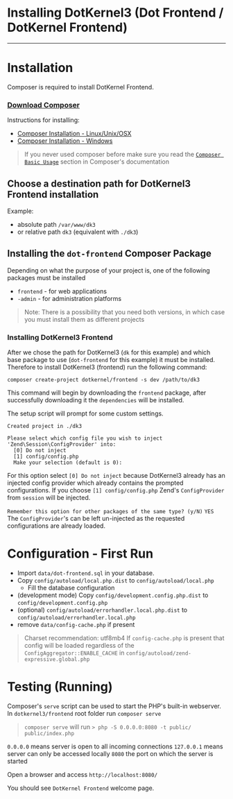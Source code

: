 # Installing DotKernel3 (Dot Frontend / DotKernel Frontend)
---

# Installation

Composer is required to install DotKernel Frontend. 

### [Download Composer](https://getcomposer.org)

Instructions for installing:
* [Composer Installation -  Linux/Unix/OSX](https://getcomposer.org/doc/00-intro.md#installation-linux-unix-osx)
* [Composer Installation - Windows](https://getcomposer.org/doc/00-intro.md#installation-windows)

> If you never used composer before make sure you read the [`Composer Basic Usage`](https://getcomposer.org/doc/01-basic-usage.md) section in Composer's documentation

## Choose a destination path for DotKernel3 Frontend installation
Example:
* absolute path `/var/www/dk3`
* or relative path `dk3` (equivalent with `./dk3`)

## Installing the `dot-frontend` Composer Package

Depending on what the purpose of your project is, one of the following packages must be installed
 * `frontend` - for web applications
 * `-admin` - for administration platforms 
 
> Note: There is a possibility that you need both versions, in which case you must install them as different projects

### Installing DotKernel3 Frontend

After we chose the path for DotKernel3 (`dk` for this example) and which base package to use (`dot-frontend` for this example) it must be installed. Therefore to install DotKernel3 (frontend) run the following command:

`composer create-project dotkernel/frontend -s dev /path/to/dk3`

This command will begin by downloading the `frontend` package, after successfully downloading it the `dependencies` will be installed.

The setup script will prompt for some custom settings.

```shell
Created project in ./dk3

Please select which config file you wish to inject 'Zend\Session\ConfigProvider' into:
  [0] Do not inject
  [1] config/config.php
  Make your selection (default is 0):
```

For this option select `[0] Do not inject` because DotKernel3 already has an injected config provider which already contains the prompted configurations.
If you choose `[1] config/config.php` Zend's `ConfigProvider` from `session` will be injected.

`Remember this option for other packages of the same type? (y/N)`
`YES`
The `ConfigProvider`'s can be left un-injected as the requested configurations are already loaded.


# Configuration - First Run

* Import `data/dot-frontend.sql` in your database.
* Copy `config/autoload/local.php.dist` to `config/autoload/local.php`
  * Fill the database configuration
* (development mode) Copy `config/development.config.php.dist` to `config/development.config.php`
* (optional) `config/autoload/errorhandler.local.php.dist` to `config/autoload/errorhandler.local.php`
* remove `data/config-cache.php` if present
> Charset recommendation: utf8mb4
> If `config-cache.php` is present that config will be loaded regardless of the `ConfigAggregator::ENABLE_CACHE` in `config/autoload/zend-expressive.global.php`

# Testing (Running)

Composer's `serve` script can be used to start the PHP's built-in webserver.
In `dotkernel3/frontend` root folder run `composer serve`

> `composer serve` will run `> php -S 0.0.0.0:8080 -t public/ public/index.php`

`0.0.0.0` means server is open to all incoming connections
`127.0.0.1` means server can only be accessed locally 
`8080` the port on which the server is started

Open a browser and access `http://localhost:8080/`

You should see `DotKernel Frontend` welcome page.
